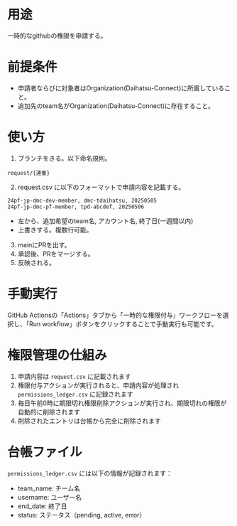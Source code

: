 # 用途
一時的なgithubの権限を申請する。

# 前提条件
- 申請者ならびに対象者はOrganization(Daihatsu-Connect)に所属していること。
- 追加先のteam名がOrganization(Daihatsu-Connect)に存在すること。

# 使い方
1. ブランチをきる。以下命名規則。
```csv
request/{連番}
```
2. request.csv に以下のフォーマットで申請内容を記載する。
```csv
24pf-jp-dmc-dev-member, dmc-tdaihatsu, 20250505
24pf-jp-dmc-pf-member, tpd-abcdef, 20250506
```
- 左から、追加希望のteam名, アカウント名, 終了日(一週間以内)
- 上書きする。複数行可能。
3. mainにPRを出す。
4. 承認後、PRをマージする。
5. 反映される。

# 手動実行
GitHub Actionsの「Actions」タブから「一時的な権限付与」ワークフローを選択し、「Run workflow」ボタンをクリックすることで手動実行も可能です。

# 権限管理の仕組み
1. 申請内容は `request.csv` に記載されます
2. 権限付与アクションが実行されると、申請内容が処理され `permissions_ledger.csv` に記録されます
3. 毎日午前0時に期限切れ権限削除アクションが実行され、期限切れの権限が自動的に削除されます
4. 削除されたエントリは台帳から完全に削除されます

# 台帳ファイル
`permissions_ledger.csv` には以下の情報が記録されます：
- team_name: チーム名
- username: ユーザー名
- end_date: 終了日
- status: ステータス（pending, active, error）
